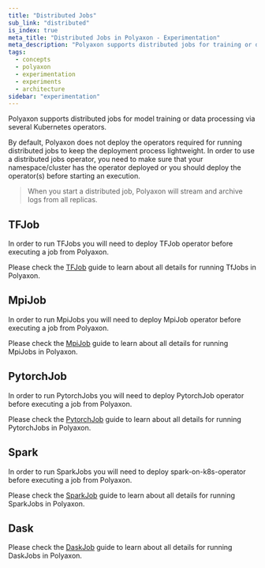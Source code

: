 ```yaml
---
title: "Distributed Jobs"
sub_link: "distributed"
is_index: true
meta_title: "Distributed Jobs in Polyaxon - Experimentation"
meta_description: "Polyaxon supports distributed jobs for training or data processing via TF-Job, MPI-Job, Pytorch-Job, Spark-Job, Dask-Job."
tags:
  - concepts
  - polyaxon
  - experimentation
  - experiments
  - architecture
sidebar: "experimentation"
---
```


Polyaxon supports distributed jobs for model training or data processing via several Kubernetes operators.

By default, Polyaxon does not deploy the operators required for running distributed jobs to keep the deployment process lightweight. 
In order to use a distributed jobs operator, you need to make sure that your namespace/cluster has the operator deployed 
or you should deploy the operator(s) before starting an execution.

> When you start a distributed job, Polyaxon will stream and archive logs from all replicas.

## TFJob

In order to run TFJobs you will need to deploy TFJob operator before executing a job from Polyaxon.
 
Please check the [TFJob](/docs/experimentation/distributed/tf-jobs/) guide to learn about all details for running TfJobs in Polyaxon.

## MpiJob

In order to run MpiJobs you will need to deploy MpiJob operator before executing a job from Polyaxon.

Please check the [MpiJob](/docs/experimentation/distributed/mpi-jobs/) guide to learn about all details for running MpiJobs in Polyaxon. 

## PytorchJob

In order to run PytorchJobs you will need to deploy PytorchJob operator before executing a job from Polyaxon.

Please check the [PytorchJob](/docs/experimentation/distributed/pytorch-jobs/) guide to learn about all details for running PytorchJobs in Polyaxon.

## Spark

In order to run SparkJobs you will need to deploy spark-on-k8s-operator before executing a job from Polyaxon.

Please check the [SparkJob](/docs/experimentation/distributed/spark-jobs/) guide to learn about all details for running SparkJobs in Polyaxon.

## Dask

Please check the [DaskJob](/docs/experimentation/distributed/dask-jobs/) guide to learn about all details for running DaskJobs in Polyaxon.
